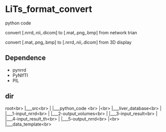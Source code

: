 # LiTs_format_convert

python code 

convert [.nrrd,.nii,.dicom] to [.mat,.png,.bmp] from network trian

convert [.mat,.png,.bmp] to [.nrrd,.nii,.dicom] from 3D display

## Dependence

* pynrrd
* PyNIfTI
* PIL

## dir 

root\<br>
|___src\<br>
|    |___python_code \<br>
|\<br>
|___liver_database\<br>
|    |___1-input_nrrd\<br>
|    |___2-output_volumes\<br>
|    |___3-input_result\<br>
|    |___4-input_result_th\<br>
|    |___5-output_nrrd\<br>
|\<br>
|___data_template\<br>

